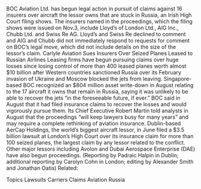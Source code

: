 BOC Aviation Ltd. has begun legal action in pursuit of claims against 16 insurers over aircraft the lessor owns that are stuck in Russia, an Irish High Court filing shows.
The insurers named in the proceedings, which the filing shows were issued on Nov.3, include Lloyd’s of London Ltd., AIG Inc., Chubb Ltd. and Swiss Re AG.
Lloyd’s and Swiss Re declined to comment and AIG and Chubb did not immediately respond to requests for comment on BOC’s legal move, which did not include details on the size of the lessor’s claim.
Carlyle Aviation Sues Insurers Over Seized Planes Leased to Russian Airlines
Leasing firms have begun pursuing claims over huge losses since losing control of more than 400 leased planes worth almost $10 billion after Western countries sanctioned Russia over its February invasion of Ukraine and Moscow blocked the jets from leaving.
Singapore-based BOC recognized an $804 million asset write-down in August relating to the 17 aircraft it owns that remain in Russia, saying it was unlikely to be able to recover the jets “in the foreseeable future, if ever.”
BOC said in August that it had filed insurance claims to recover the losses and would vigorously pursue them.
Its Chief Executive Robert Martin told analysts in August that the proceedings “will keep lawyers busy for many years” and may require a complete rethinking of aviation insurance.
Dublin-based AerCap Holdings, the world’s biggest aircraft lessor, in June filed a $3.5 billion lawsuit at London’s High Court over its insurance claim for more than 100 seized planes, the largest claim by any lessor related to the conflict.
Other major lessors including Avolon and Dubai Aerospace Enterprise (DAE) have also begun proceedings.
(Reporting by Padraic Halpin in Dublin; additional reporting by Carolyn Cohn in London; editing by Alexander Smith and Jonathan Oatis)
Related:

Topics
Lawsuits
Carriers
Claims
Aviation
Russia
